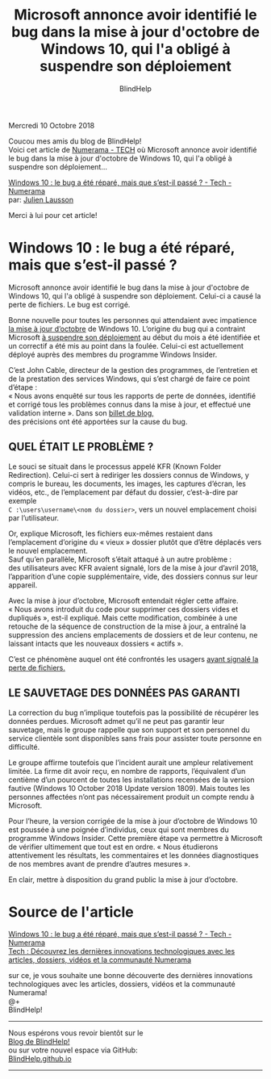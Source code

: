 ﻿---
title: Microsoft annonce avoir identifié le bug dans la mise à jour d'octobre de Windows 10, qui l'a obligé à suspendre son déploiement
layout: post
author: BlindHelp
---

<footer>Mercredi 10 Octobre 2018</footer>

Coucou mes amis du blog de BlindHelp!  
Voici cet article  de [Numerama - TECH](https://www.numerama.com/tech/) où Microsoft annonce avoir identifié le bug dans la mise à jour d'octobre de Windows 10, qui l'a obligé à suspendre son déploiement...                

[Windows 10 : le bug a été réparé, mais que s’est-il passé ? - Tech - Numerama](https://www.numerama.com/tech/426667-windows-10-le-bug-a-ete-repare-mais-que-sest-il-passe.html)              
par: [Julien Lausson](https://www.numerama.com/author/julienl/)                     

Merci à lui pour cet article!         

# Windows 10 : le bug a été réparé, mais que s’est-il passé ? #

Microsoft annonce avoir identifié le bug dans la mise à jour d'octobre 
de Windows 10, qui l'a obligé à suspendre son déploiement. Celui-ci a 
causé la perte
de fichiers. Le bug est corrigé.        

Bonne nouvelle pour toutes les personnes qui attendaient avec impatience
[la mise à jour d’octobre](https://www.numerama.com/tech/425339-mise-a-jour-doctobre-de-windows-10-les-5-nouveautes-a-retenir.html)
de Windows 10. L’origine du bug qui a contraint Microsoft
[à suspendre son déploiement](https://www.numerama.com/tech/425771-windows-10-microsoft-suspend-le-deploiement-de-la-mise-a-jour-doctobre-a-cause-dun-bug.html)
au début du mois a été identifiée et un correctif a été mis au point 
dans la foulée. Celui-ci est actuellement déployé auprès des membres du 
programme
Windows Insider.                 

C’est John Cable, directeur de la gestion des programmes, de l’entretien 
et de la prestation des services Windows, qui s’est chargé de faire ce 
point d’étape :             
« Nous avons enquêté sur tous les rapports de perte de données, 
identifié et corrigé tous les problèmes connus dans la mise à jour, et 
effectué une validation
interne ». Dans son
[billet de blog,](https://blogs.windows.com/windowsexperience/2018/10/09/updated-version-of-windows-10-october-2018-update-released-to-windows-insiders/)         
des précisions ont été apportées sur la cause du bug.            

## QUEL ÉTAIT LE PROBLÈME ? ##

Le souci se situait dans le processus appelé KFR (Known Folder 
Redirection). Celui-ci sert à rediriger les dossiers connus de Windows, 
y compris le bureau,
les documents, les images, les captures d’écran, les vidéos, etc., de 
l’emplacement par défaut du dossier, c’est-à-dire par exemple             
`C :\users\username\<nom
du dossier>`, vers un nouvel emplacement choisi par l’utilisateur.           

Or, explique Microsoft, les fichiers eux-mêmes restaient dans 
l’emplacement d’origine du « vieux » dossier plutôt que d’être déplacés 
vers le nouvel emplacement.                  
Sauf qu’en parallèle, Microsoft s’était attaqué à un autre problème :                 
des utilisateurs avec KFR avaient signalé, lors de la mise à jour 
d’avril 2018, l’apparition
d’une copie supplémentaire, vide, des dossiers connus sur leur appareil.

Avec la mise à jour d’octobre, Microsoft entendait régler cette affaire.             
« Nous avons introduit du code pour supprimer ces dossiers vides et 
dupliqués »,
est-il expliqué. Mais cette modification, combinée à une retouche de la 
séquence de construction de la mise à jour, a entraîné la suppression 
des anciens
emplacements de dossiers et de leur contenu, ne laissant intacts que les 
nouveaux dossiers « actifs ».

C’est ce phénomène auquel ont été confrontés les usagers
[ayant signalé la perte de fichiers.](https://www.numerama.com/tech/425771-windows-10-microsoft-suspend-le-deploiement-de-la-mise-a-jour-doctobre-a-cause-dun-bug.html)                

## LE SAUVETAGE DES DONNÉES PAS GARANTI ##

La correction du bug n’implique toutefois pas la possibilité de 
récupérer les données perdues. Microsoft admet qu’il ne peut pas 
garantir leur sauvetage,
mais le groupe rappelle que son support et son personnel du service 
clientèle sont disponibles sans frais pour assister toute personne en 
difficulté.               

Le groupe affirme toutefois que l’incident aurait une ampleur 
relativement limitée. La firme dit avoir reçu, en nombre de rapports, 
l’équivalent d’un centième
d’un pourcent de toutes les installations recensées de la version 
fautive (Windows 10 October 2018 Update version 1809). Mais toutes les 
personnes affectées
n’ont pas nécessairement produit un compte rendu à Microsoft.                    

Pour l’heure, la version corrigée de la mise à jour d’octobre de Windows 
10 est poussée à une poignée d’individus, ceux qui sont membres du 
programme Windows
Insider. Cette première étape va permettre à Microsoft de vérifier 
ultimement que tout est en ordre. « Nous étudierons attentivement les 
résultats, les
commentaires et les données diagnostiques de nos membres avant de 
prendre d’autres mesures ».               

En clair, mettre à disposition du grand public la mise à jour d’octobre.                

# Source de l'article #
[Windows 10 : le bug a été réparé, mais que s’est-il passé ? - Tech - Numerama](https://www.numerama.com/tech/426667-windows-10-le-bug-a-ete-repare-mais-que-sest-il-passe.html)              
[Tech : Découvrez les dernières innovations technologiques avec les articles, dossiers, vidéos et la communauté Numerama](https://www.numerama.com/tech/)              

sur ce, je vous souhaite une bonne découverte des dernières innovations technologiques avec les articles, dossiers, vidéos et la communauté Numerama!                 
@+            
BlindHelp!                     

---

Nous espérons vous revoir bientôt sur le      
[Blog de BlindHelp!](http://blindhelp.blogspot.fr/)                    
ou sur  votre nouvel espace via GitHub:                     
[BlindHelp.github.io](https://blindhelp.github.io)                    

---